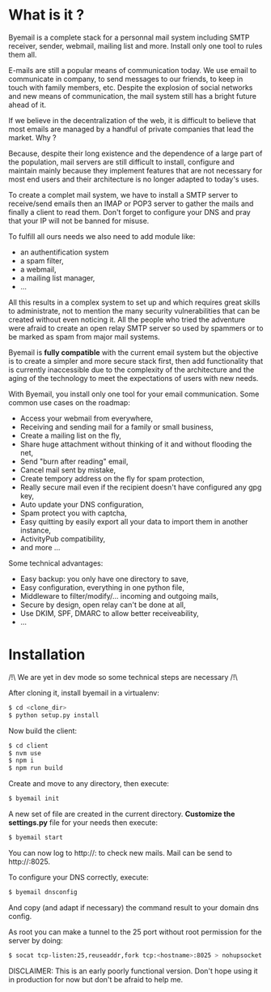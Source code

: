 # What is it ?

Byemail is a complete stack for a personnal mail system including SMTP receiver, sender, webmail,
mailing list and more. Install only one tool to rules them all.

E-mails are still a popular means of communication today. We use email to communicate in company, to send messages to our friends, to keep in touch with family members, etc.
Despite the explosion of social networks and new means of communication, the mail system still has a bright future ahead of it.

If we believe in the decentralization of the web, it is difficult to believe that most emails are managed by a handful of private companies that lead the market. Why ?

Because, despite their long existence and the dependence of a large part of the population,
mail servers are still difficult to install, configure and maintain mainly because they implement features that are not necessary for most end users and their architecture is no longer adapted to today's uses.

To create a complet mail system, we have to install a SMTP server to receive/send emails then an IMAP or POP3 server to gather the mails and finally a client to read them. Don't forget to configure your DNS and pray that your IP will not be banned for misuse.

To fulfill all ours needs we also need to add module like:

-   an authentification system
-   a spam filter,
-   a webmail,
-   a mailing list manager,
-   ...

All this results in a complex system to set up and which requires great skills to administrate, not to mention the many security vulnerabilities that can be created without even noticing it. All the people who tried the adventure were afraid to create an open relay SMTP server so used by spammers or to be marked as spam from major mail systems.

Byemail is **fully compatible** with the current email system but the objective is to create a simpler and more secure stack first,
then add functionality that is currently inaccessible due to the complexity of the architecture and the aging of the technology to meet the expectations of users with new needs.

With Byemail, you install only one tool for your email communication.
Some common use cases on the roadmap:

-   Access your webmail from everywhere,
-   Receiving and sending mail for a family or small business,
-   Create a mailing list on the fly,
-   Share huge attachment without thinking of it and without flooding the net,
-   Send "burn after reading" email,
-   Cancel mail sent by mistake,
-   Create tempory address on the fly for spam protection,
-   Really secure mail even if the recipient doesn't have configured any gpg key,
-   Auto update your DNS configuration,
-   Spam protect you with captcha,
-   Easy quitting by easily export all your data to import them in another instance,
-   ActivityPub compatibility,
-   and more ...

Some technical advantages:

-   Easy backup: you only have one directory to save,
-   Easy configuration, everything in one python file,
-   Middleware to filter/modify/... incoming and outgoing mails,
-   Secure by design, open relay can't be done at all,
-   Use DKIM, SPF, DMARC to allow better receiveability,
-   ...

# Installation

/!\ We are yet in dev mode so some technical steps are necessary /!\

After cloning it, install byemail in a virtualenv:

```sh
$ cd <clone_dir>
$ python setup.py install
```

Now build the client:

```sh
$ cd client
$ nvm use
$ npm i
$ npm run build
```

Create and move to any directory, then execute:

```sh
$ byemail init
```

A new set of file are created in the current directory. **Customize the settings.py**
file for your needs then execute:

```sh
$ byemail start
```

You can now log to http://<host>:<port> to check new mails. Mail can be send to http://<host>:8025.

To configure your DNS correctly, execute:

```sh
$ byemail dnsconfig
```

And copy (and adapt if necessary) the command result to your domain dns config.

As root you can make a tunnel to the 25 port without root permission for the server by doing:

```sh
$ socat tcp-listen:25,reuseaddr,fork tcp:<hostname>:8025 > nohupsocket.out &
```

DISCLAIMER: This is an early poorly functional version.
Don't hope using it in production for now but don't be afraid to help me.
